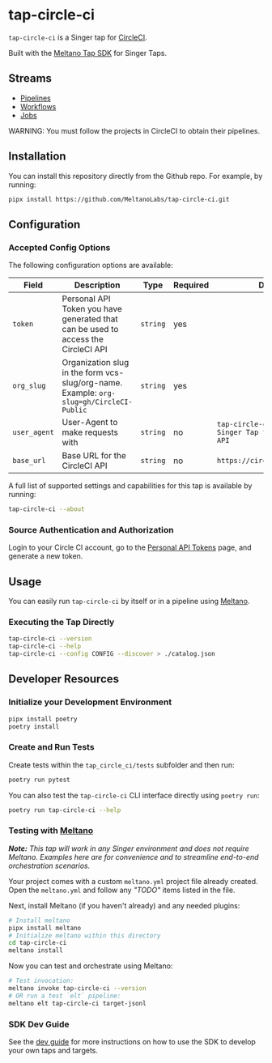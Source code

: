 # tap-circle-ci

`tap-circle-ci` is a Singer tap for [CircleCI][circleci].

Built with the [Meltano Tap SDK][sdk] for Singer Taps.

## Streams
  - [Pipelines](https://circleci.com/docs/api/v2/#operation/listPipelines)
  - [Workflows](https://circleci.com/docs/api/v2/#operation/listWorkflowsByPipelineId)
  - [Jobs](https://circleci.com/docs/api/v2/#operation/listWorkflowJobs)

WARNING: You must follow the projects in CircleCI to obtain their pipelines.

## Installation

You can install this repository directly from the Github repo. For example, by running:

```bash
pipx install https://github.com/MeltanoLabs/tap-circle-ci.git
```

## Configuration

### Accepted Config Options

The following configuration options are available:

| Field         | Description                                                                             | Type           | Required | Default                                                  |
|---------------|-----------------------------------------------------------------------------------------|----------------|----------|----------------------------------------------------------|
| `token`       | Personal API Token you have generated that can be used to access the CircleCI API       | `string`       | yes      |                                                          |
| `org_slug`    | Organization slug in the form vcs-slug/org-name. Example: `org-slug=gh/CircleCI-Public` | `string`       | yes      |                                                          |
| `user_agent`  | User-Agent to make requests with                                                        | `string`       | no       | `tap-circle-ci/<version> Singer Tap for the CircleCI API` |
| `base_url`    | Base URL for the CircleCI API                                                           | `string`       | no       | `https://circleci.com/api/v2`                            |

A full list of supported settings and capabilities for this
tap is available by running:

```bash
tap-circle-ci --about
```

### Source Authentication and Authorization

Login to your Circle CI account, go to the [Personal API Tokens](https://circleci.com/account/api) page, 
and generate a new token.

## Usage

You can easily run `tap-circle-ci` by itself or in a pipeline using [Meltano](https://meltano.com/).

### Executing the Tap Directly

```bash
tap-circle-ci --version
tap-circle-ci --help
tap-circle-ci --config CONFIG --discover > ./catalog.json
```

## Developer Resources

### Initialize your Development Environment

```bash
pipx install poetry
poetry install
```

### Create and Run Tests

Create tests within the `tap_circle_ci/tests` subfolder and
  then run:

```bash
poetry run pytest
```

You can also test the `tap-circle-ci` CLI interface directly using `poetry run`:

```bash
poetry run tap-circle-ci --help
```

### Testing with [Meltano](https://www.meltano.com)

_**Note:** This tap will work in any Singer environment and does not require Meltano.
Examples here are for convenience and to streamline end-to-end orchestration scenarios._

Your project comes with a custom `meltano.yml` project file already created. Open the `meltano.yml` and follow any _"TODO"_ items listed in
the file.

Next, install Meltano (if you haven't already) and any needed plugins:

```bash
# Install meltano
pipx install meltano
# Initialize meltano within this directory
cd tap-circle-ci
meltano install
```

Now you can test and orchestrate using Meltano:

```bash
# Test invocation:
meltano invoke tap-circle-ci --version
# OR run a test `elt` pipeline:
meltano elt tap-circle-ci target-jsonl
```

### SDK Dev Guide

See the [dev guide](https://sdk.meltano.com/en/latest/dev_guide.html) for more instructions on how to use the SDK to 
develop your own taps and targets.

[circleci]: https://app.circleci.com/
[sdk]: https://sdk.meltano.com
[apidocs]: https://circleci.com/docs/2.0/api-developers-guide/
[meltano]: https://www.meltano.com
